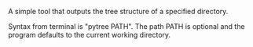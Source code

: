 A simple tool that outputs the tree structure of a specified directory.

Syntax from terminal is "pytree PATH". The path PATH is optional and the program defaults to the current working directory.
